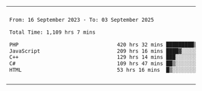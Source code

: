 

<table border="0">
 <tr>
  <td>
  
 
 <!--START_SECTION:waka-->

```txt
From: 16 September 2023 - To: 03 September 2025

Total Time: 1,109 hrs 7 mins

PHP                                420 hrs 32 mins █████████▒░░░░░░░░░░░░░░░   37.51 %
JavaScript                         209 hrs 16 mins ████▓░░░░░░░░░░░░░░░░░░░░   18.66 %
C++                                129 hrs 14 mins ███░░░░░░░░░░░░░░░░░░░░░░   11.53 %
C#                                 109 hrs 47 mins ██▒░░░░░░░░░░░░░░░░░░░░░░   09.79 %
HTML                               53 hrs 16 mins  █▒░░░░░░░░░░░░░░░░░░░░░░░   04.75 %
```

<!--END_SECTION:waka-->
  </td>
    <td>
   <div align="start">
        <a href="https://open.spotify.com/user/dxso20he52f5d4ti73duavf95">
        <img width="200px" src="https://spotify-github-profile.kittinanx.com/api/view.svg?uid=dxso20he52f5d4ti73duavf95&cover_image=true&theme=default&show_offline=false&background_color=121212&interchange=false" alt="Spotify Now Playing">
    </a>
</div> 

  </td>
 </tr>

</table>

